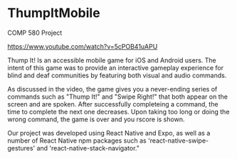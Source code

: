 # ThumpItMobile
COMP 580 Project

https://www.youtube.com/watch?v=5cPOB41uAPU

Thump It! Is an accessible mobile game for iOS and Android users. The intent of this game was to provide an interactive gameplay experience for blind and deaf communities by featuring both visual and audio commands. 

As discussed in the video, the game gives you a never-ending series of commands such as "Thump It!" and "Swipe Right!" that both appear on the screen and are spoken. After successfully completeing a command, the time to complete the next one decreases. Upon taking too long or doing the wrong command, the game is over and you rscore is shown.

Our project was developed using React Native and Expo, as well as a number of React Native npm packages such as 'react-native-swipe-gestures' and 'react-native-stack-navigator."
